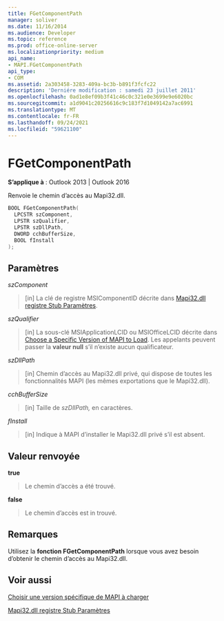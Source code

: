 ```yaml
---
title: FGetComponentPath
manager: soliver
ms.date: 11/16/2014
ms.audience: Developer
ms.topic: reference
ms.prod: office-online-server
ms.localizationpriority: medium
api_name:
- MAPI.FGetComponentPath
api_type:
- COM
ms.assetid: 2a303458-3283-409a-bc3b-b891f3fcfc22
description: 'Derniére modification : samedi 23 juillet 2011'
ms.openlocfilehash: 0ad1e8ef09b3f41c46c0c321e0e3699e9e6020bc
ms.sourcegitcommit: a1d9041c20256616c9c183f7d1049142a7ac6991
ms.translationtype: MT
ms.contentlocale: fr-FR
ms.lasthandoff: 09/24/2021
ms.locfileid: "59621100"
---
```

# <a name="fgetcomponentpath"></a>FGetComponentPath

  
  
**S’applique à** : Outlook 2013 | Outlook 2016 
  
Renvoie le chemin d’accès au Mapi32.dll.
  
```cpp
BOOL FGetComponentPath(
  LPCSTR szComponent,
  LPSTR szQualifier,
  LPSTR szDllPath,
  DWORD cchBufferSize,
  BOOL fInstall
);
```

## <a name="parameters"></a>Paramètres

 _szComponent_
  
> [in] La clé de registre MSIComponentID décrite dans [Mapi32.dll registre Stub Paramètres](https://msdn.microsoft.com/library/dd162409.aspx).
    
 _szQualifier_
  
> [in] La sous-clé MSIApplicationLCID ou MSIOfficeLCID décrite dans [Choose a Specific Version of MAPI to Load](how-to-choose-a-specific-version-of-mapi-to-load.md). Les appelants peuvent passer la **valeur null** s’il n’existe aucun qualificateur. 
    
 _szDllPath_
  
> [in] Chemin d’accès au Mapi32.dll privé, qui dispose de toutes les fonctionnalités MAPI (les mêmes exportations que le Mapi32.dll).
    
 _cchBufferSize_
  
> [in] Taille de  _szDllPath,_ en caractères.
    
 _fInstall_
  
> [in] Indique à MAPI d’installer le Mapi32.dll privé s’il est absent.
    
## <a name="return-value"></a>Valeur renvoyée

 **true**
  
> Le chemin d’accès a été trouvé.
    
 **false**
  
> Le chemin d’accès est in trouvé.
    
## <a name="remarks"></a>Remarques

Utilisez la **fonction FGetComponentPath** lorsque vous avez besoin d’obtenir le chemin d’accès au Mapi32.dll. 
  
## <a name="see-also"></a>Voir aussi



[Choisir une version spécifique de MAPI à charger](how-to-choose-a-specific-version-of-mapi-to-load.md)


[Mapi32.dll registre Stub Paramètres](https://msdn.microsoft.com/library/dd162409.aspx)

